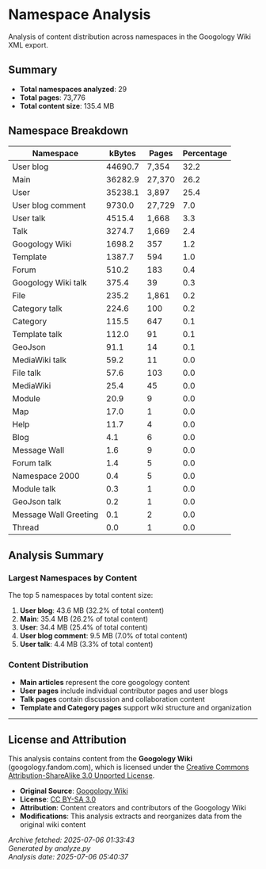 # Namespace Analysis

Analysis of content distribution across namespaces in the Googology Wiki XML export.

## Summary

- **Total namespaces analyzed**: 29
- **Total pages**: 73,776
- **Total content size**: 135.4 MB

## Namespace Breakdown

| Namespace | kBytes | Pages | Percentage |
|-----------|--------|-------|------------|
| User blog | 44690.7 | 7,354 | 32.2 |
| Main | 36282.9 | 27,370 | 26.2 |
| User | 35238.1 | 3,897 | 25.4 |
| User blog comment | 9730.0 | 27,729 | 7.0 |
| User talk | 4515.4 | 1,668 | 3.3 |
| Talk | 3274.7 | 1,669 | 2.4 |
| Googology Wiki | 1698.2 | 357 | 1.2 |
| Template | 1387.7 | 594 | 1.0 |
| Forum | 510.2 | 183 | 0.4 |
| Googology Wiki talk | 375.4 | 39 | 0.3 |
| File | 235.2 | 1,861 | 0.2 |
| Category talk | 224.6 | 100 | 0.2 |
| Category | 115.5 | 647 | 0.1 |
| Template talk | 112.0 | 91 | 0.1 |
| GeoJson | 91.1 | 14 | 0.1 |
| MediaWiki talk | 59.2 | 11 | 0.0 |
| File talk | 57.6 | 103 | 0.0 |
| MediaWiki | 25.4 | 45 | 0.0 |
| Module | 20.9 | 9 | 0.0 |
| Map | 17.0 | 1 | 0.0 |
| Help | 11.7 | 4 | 0.0 |
| Blog | 4.1 | 6 | 0.0 |
| Message Wall | 1.6 | 9 | 0.0 |
| Forum talk | 1.4 | 5 | 0.0 |
| Namespace 2000 | 0.4 | 5 | 0.0 |
| Module talk | 0.3 | 1 | 0.0 |
| GeoJson talk | 0.2 | 1 | 0.0 |
| Message Wall Greeting | 0.1 | 2 | 0.0 |
| Thread | 0.0 | 1 | 0.0 |

## Analysis Summary

### Largest Namespaces by Content
The top 5 namespaces by total content size:

1. **User blog**: 43.6 MB (32.2% of total content)
2. **Main**: 35.4 MB (26.2% of total content)
3. **User**: 34.4 MB (25.4% of total content)
4. **User blog comment**: 9.5 MB (7.0% of total content)
5. **User talk**: 4.4 MB (3.3% of total content)

### Content Distribution
- **Main articles** represent the core googology content
- **User pages** include individual contributor pages and user blogs
- **Talk pages** contain discussion and collaboration content
- **Template and Category pages** support wiki structure and organization

---

## License and Attribution

This analysis contains content from the **Googology Wiki** (googology.fandom.com), which is licensed under the [Creative Commons Attribution-ShareAlike 3.0 Unported License](https://creativecommons.org/licenses/by-sa/3.0/).

- **Original Source**: [Googology Wiki](https://googology.fandom.com)
- **License**: [CC BY-SA 3.0](https://creativecommons.org/licenses/by-sa/3.0/)
- **Attribution**: Content creators and contributors of the Googology Wiki
- **Modifications**: This analysis extracts and reorganizes data from the original wiki content

*Archive fetched: 2025-07-06 01:33:43*  
*Generated by analyze.py*  
*Analysis date: 2025-07-06 05:40:37*

